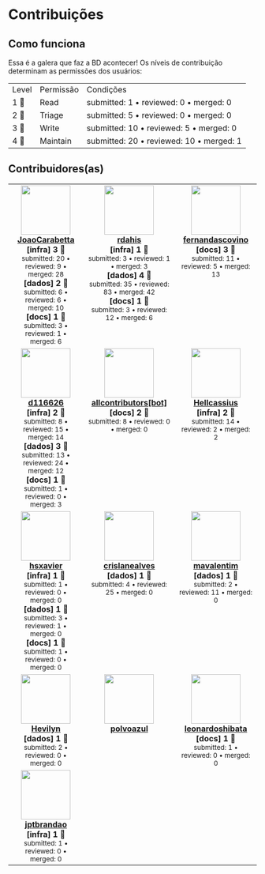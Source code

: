 <h1>Contribuições</h1>    <h2>Como funciona</h2>    Essa é a galera que faz a BD acontecer! Os níveis de contribuição determinam as permissões dos usuários:<br>    <table>    <b><tr><td>Level<td>Permissão<td>Condições</b></tr>            <tr><td>1 🐣        <td>Read        <td>submitted: 1 • reviewed: 0 • merged: 0</tr>                <tr><td>2 🐤        <td>Triage        <td>submitted: 5 • reviewed: 0 • merged: 0</tr>                <tr><td>3 🐔        <td>Write        <td>submitted: 10 • reviewed: 5 • merged: 0</tr>                <tr><td>4 🦚        <td>Maintain        <td>submitted: 20 • reviewed: 10 • merged: 1</tr>            </table>    <h2>Contribuidores(as)</h2>    <table>    <tr style="vertical-align:top">        <td align="center" style="vertical-align:top">            <a href="https://api.github.com/users/JoaoCarabetta">                <img src="https://avatars.githubusercontent.com/u/19963732?v=4" width="100px;" alt=""/>                <br /><b>JoaoCarabetta</b>            </a>            <br /><b>[infra] 3 🐔</b>            <small><br />submitted: 20 • reviewed: 9 • merged: 28</small><br /><b>[dados] 2 🐤</b>            <small><br />submitted: 6 • reviewed: 6 • merged: 10</small><br /><b>[docs] 1 🐣</b>            <small><br />submitted: 3 • reviewed: 1 • merged: 6</small>        </td>                <td align="center" style="vertical-align:top">            <a href="https://api.github.com/users/rdahis">                <img src="https://avatars.githubusercontent.com/u/6617207?v=4" width="100px;" alt=""/>                <br /><b>rdahis</b>            </a>            <br /><b>[infra] 1 🐣</b>            <small><br />submitted: 3 • reviewed: 1 • merged: 3</small><br /><b>[dados] 4 🦚</b>            <small><br />submitted: 35 • reviewed: 83 • merged: 42</small><br /><b>[docs] 1 🐣</b>            <small><br />submitted: 3 • reviewed: 12 • merged: 6</small>        </td>                <td align="center" style="vertical-align:top">            <a href="https://api.github.com/users/fernandascovino">                <img src="https://avatars.githubusercontent.com/u/20743819?v=4" width="100px;" alt=""/>                <br /><b>fernandascovino</b>            </a>            <br /><b>[docs] 3 🐔</b>            <small><br />submitted: 11 • reviewed: 5 • merged: 13</small>        </td>        </tr><tr style="vertical-align:top">        <td align="center" style="vertical-align:top">            <a href="https://api.github.com/users/d116626">                <img src="https://avatars.githubusercontent.com/u/8954716?v=4" width="100px;" alt=""/>                <br /><b>d116626</b>            </a>            <br /><b>[infra] 2 🐤</b>            <small><br />submitted: 8 • reviewed: 15 • merged: 14</small><br /><b>[dados] 3 🐔</b>            <small><br />submitted: 13 • reviewed: 24 • merged: 12</small><br /><b>[docs] 1 🐣</b>            <small><br />submitted: 1 • reviewed: 0 • merged: 3</small>        </td>                <td align="center" style="vertical-align:top">            <a href="https://api.github.com/users/allcontributors[bot]">                <img src="https://avatars.githubusercontent.com/in/23186?v=4" width="100px;" alt=""/>                <br /><b>allcontributors[bot]</b>            </a>            <br /><b>[docs] 2 🐤</b>            <small><br />submitted: 8 • reviewed: 0 • merged: 0</small>        </td>                <td align="center" style="vertical-align:top">            <a href="https://api.github.com/users/Hellcassius">                <img src="https://avatars.githubusercontent.com/u/77297729?v=4" width="100px;" alt=""/>                <br /><b>Hellcassius</b>            </a>            <br /><b>[infra] 2 🐤</b>            <small><br />submitted: 14 • reviewed: 2 • merged: 2</small>        </td>        </tr><tr style="vertical-align:top">        <td align="center" style="vertical-align:top">            <a href="https://api.github.com/users/hsxavier">                <img src="https://avatars.githubusercontent.com/u/8449992?v=4" width="100px;" alt=""/>                <br /><b>hsxavier</b>            </a>            <br /><b>[infra] 1 🐣</b>            <small><br />submitted: 1 • reviewed: 0 • merged: 0</small><br /><b>[dados] 1 🐣</b>            <small><br />submitted: 3 • reviewed: 1 • merged: 0</small><br /><b>[docs] 1 🐣</b>            <small><br />submitted: 1 • reviewed: 0 • merged: 0</small>        </td>                <td align="center" style="vertical-align:top">            <a href="https://api.github.com/users/crislanealves">                <img src="https://avatars.githubusercontent.com/u/58278652?v=4" width="100px;" alt=""/>                <br /><b>crislanealves</b>            </a>            <br /><b>[dados] 1 🐣</b>            <small><br />submitted: 4 • reviewed: 25 • merged: 0</small>        </td>                <td align="center" style="vertical-align:top">            <a href="https://api.github.com/users/mavalentim">                <img src="https://avatars.githubusercontent.com/u/75315649?v=4" width="100px;" alt=""/>                <br /><b>mavalentim</b>            </a>            <br /><b>[dados] 1 🐣</b>            <small><br />submitted: 2 • reviewed: 11 • merged: 0</small>        </td>        </tr><tr style="vertical-align:top">        <td align="center" style="vertical-align:top">            <a href="https://api.github.com/users/Hevilyn">                <img src="https://avatars.githubusercontent.com/u/77412631?v=4" width="100px;" alt=""/>                <br /><b>Hevilyn</b>            </a>            <br /><b>[dados] 1 🐣</b>            <small><br />submitted: 2 • reviewed: 0 • merged: 0</small>        </td>                <td align="center" style="vertical-align:top">            <a href="https://api.github.com/users/polvoazul">                <img src="https://avatars.githubusercontent.com/u/1513181?v=4" width="100px;" alt=""/>                <br /><b>polvoazul</b>            </a>                    </td>                <td align="center" style="vertical-align:top">            <a href="https://api.github.com/users/leonardoshibata">                <img src="https://avatars.githubusercontent.com/u/9448016?v=4" width="100px;" alt=""/>                <br /><b>leonardoshibata</b>            </a>            <br /><b>[docs] 1 🐣</b>            <small><br />submitted: 1 • reviewed: 0 • merged: 0</small>        </td>        </tr><tr style="vertical-align:top">        <td align="center" style="vertical-align:top">            <a href="https://api.github.com/users/jptbrandao">                <img src="https://avatars.githubusercontent.com/u/10675620?v=4" width="100px;" alt=""/>                <br /><b>jptbrandao</b>            </a>            <br /><b>[infra] 1 🐣</b>            <small><br />submitted: 1 • reviewed: 0 • merged: 0</small>        </td>        </tr>    </table>    <br>    